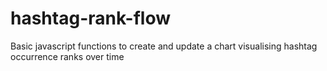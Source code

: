 # hashtag-rank-flow
Basic javascript functions to create and update a chart visualising hashtag occurrence ranks over time
